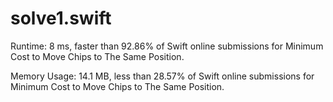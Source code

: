 # solve1.swift

Runtime: 8 ms, faster than 92.86% of Swift online submissions for Minimum Cost to Move Chips to The Same Position.

Memory Usage: 14.1 MB, less than 28.57% of Swift online submissions for Minimum Cost to Move Chips to The Same Position.
